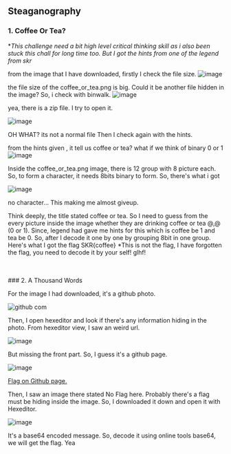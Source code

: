 ## Steaganography
### 1. Coffee Or Tea?

**This challenge need a bit high level critical thinking skill as i also been stuck this chall for long time too. But I got the hints from one of the legend from skr* 

from the image that I have downloaded, firstly I check the file size.
![image](https://user-images.githubusercontent.com/59368650/121174835-f10bef80-c88c-11eb-99d8-178aa145d7e3.png)

the file size of the coffee_or_tea.png is big. Could it be another file hidden in the image?
So, i check with binwalk.
![image](https://user-images.githubusercontent.com/59368650/121177751-5d3c2280-c890-11eb-8104-afdf5a846c32.png)

yea, there is a zip file. I try to open it. 

![image](https://user-images.githubusercontent.com/59368650/121178016-a1c7be00-c890-11eb-8356-94f323782eb1.png)

OH WHAT? its not a normal file
Then I check again with the hints.

from the hints given , it tell us coffee or tea? what if we think of binary 0 or 1
![image](https://user-images.githubusercontent.com/59368650/121173830-d422ec80-c88b-11eb-9a54-a5b0c29e36d1.png)

Inside the coffee_or_tea.png image, there is 12 group with 8 picture each. So, to form a character, it needs 8bits binary to form.
So, there's what i got 

![image](https://user-images.githubusercontent.com/59368650/121178636-4e09a480-c891-11eb-95cb-9fb95a0cd134.png)

no character...
This making me almost giveup.

Think deeply, the title stated coffee or tea. So I need to guess from the every picture inside the image whether they are drinking coffee or tea @,@ (0 or 1). Since, legend had gave me hints for this which is coffee be 1 and tea be 0.
So, after I decode it one by one by grouping 8bit in one group. Here's what I got the flag SKR{coffee} *This is not the flag, I have forgotten the flag, you need to decode it by your self! glhf!


</br>
</br>
### 2. A Thousand Words

For the image I had downloaded, it's a github photo.

![github com](https://user-images.githubusercontent.com/59368650/121797082-84a83c00-cc50-11eb-804d-91cbf7f60033.jpg)

Then, I open hexeditor and look if there's any information hiding in the photo.
From hexeditor view, I saw an weird url.

![image](https://user-images.githubusercontent.com/59368650/121797118-d355d600-cc50-11eb-8cf8-8d4b3936b765.png)

But missing the front part. So, I guess it's a github page. 

![image](https://user-images.githubusercontent.com/59368650/121797170-24fe6080-cc51-11eb-87dc-4d39f65f7a7b.png)

<a href="https://github.com/Hong5489/SKRCTF/blob/master/flag.jpg">Flag on Github page.</a>

Then, I saw an image there stated No Flag here. Probably there's a flag must be hiding inside the image.
So, I downloaded it down and open it with Hexeditor.

![image](https://user-images.githubusercontent.com/59368650/121797259-c4235800-cc51-11eb-972b-3fabf5b68f9b.png)

It's a base64 encoded message. So, decode it using online tools base64, we will get the flag. Yea


